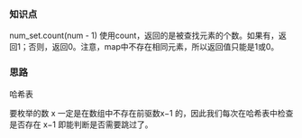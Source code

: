 ### 知识点
num_set.count(num - 1)        使用count，返回的是被查找元素的个数。如果有，返回1；否则，返回0。注意，map中不存在相同元素，所以返回值只能是1或0。

### 思路
哈希表

要枚举的数 x 一定是在数组中不存在前驱数x−1 的，因此我们每次在哈希表中检查是否存在 x−1 即能判断是否需要跳过了。

